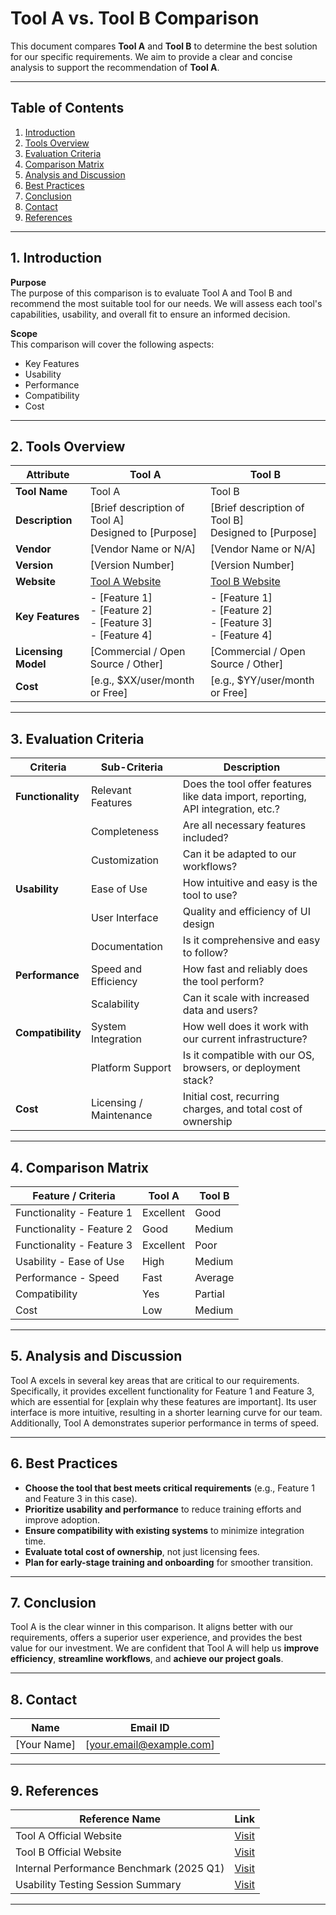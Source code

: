 # Tool A vs. Tool B Comparison

This document compares **Tool A** and **Tool B** to determine the best solution for our specific requirements. We aim to provide a clear and concise analysis to support the recommendation of **Tool A**.

---

## Table of Contents

1. [Introduction](#1-introduction)  
2. [Tools Overview](#2-tools-overview)  
3. [Evaluation Criteria](#3-evaluation-criteria)  
4. [Comparison Matrix](#4-comparison-matrix)  
5. [Analysis and Discussion](#5-analysis-and-discussion)  
6. [Best Practices](#6-best-practices)  
7. [Conclusion](#7-conclusion)  
8. [Contact](#8-contact)  
9. [References](#9-references)

---

## 1. Introduction

**Purpose**  
The purpose of this comparison is to evaluate Tool A and Tool B and recommend the most suitable tool for our needs. We will assess each tool's capabilities, usability, and overall fit to ensure an informed decision.

**Scope**  
This comparison will cover the following aspects:
- Key Features
- Usability
- Performance
- Compatibility
- Cost

---

## 2. Tools Overview

| Attribute           | Tool A                                                   | Tool B                                                   |
|--------------------|-----------------------------------------------------------|-----------------------------------------------------------|
| **Tool Name**       | Tool A                                                   | Tool B                                                   |
| **Description**     | [Brief description of Tool A] <br> Designed to [Purpose] | [Brief description of Tool B] <br> Designed to [Purpose] |
| **Vendor**          | [Vendor Name or N/A]                                     | [Vendor Name or N/A]                                     |
| **Version**         | [Version Number]                                         | [Version Number]                                         |
| **Website**         | [Tool A Website](#)                                      | [Tool B Website](#)                                      |
| **Key Features**    | - [Feature 1] <br> - [Feature 2] <br> - [Feature 3] <br> - [Feature 4] | - [Feature 1] <br> - [Feature 2] <br> - [Feature 3] <br> - [Feature 4] |
| **Licensing Model** | [Commercial / Open Source / Other]                       | [Commercial / Open Source / Other]                       |
| **Cost**            | [e.g., $XX/user/month or Free]                           | [e.g., $YY/user/month or Free]                           |

---

## 3. Evaluation Criteria

| Criteria        | Sub-Criteria                                                                 | Description                                                                                 |
|-----------------|------------------------------------------------------------------------------|---------------------------------------------------------------------------------------------|
| **Functionality** | Relevant Features                                                           | Does the tool offer features like data import, reporting, API integration, etc.?           |
|                 | Completeness                                                                 | Are all necessary features included?                                                        |
|                 | Customization                                                                | Can it be adapted to our workflows?                                                         |
| **Usability**    | Ease of Use                                                                  | How intuitive and easy is the tool to use?                                                  |
|                 | User Interface                                                               | Quality and efficiency of UI design                                                         |
|                 | Documentation                                                                | Is it comprehensive and easy to follow?                                                     |
| **Performance**  | Speed and Efficiency                                                         | How fast and reliably does the tool perform?                                                |
|                 | Scalability                                                                  | Can it scale with increased data and users?                                                 |
| **Compatibility**| System Integration                                                           | How well does it work with our current infrastructure?                                      |
|                 | Platform Support                                                             | Is it compatible with our OS, browsers, or deployment stack?                               |
| **Cost**         | Licensing / Maintenance                                                      | Initial cost, recurring charges, and total cost of ownership                               |

---

## 4. Comparison Matrix

| Feature / Criteria         | Tool A   | Tool B   |
|----------------------------|----------|----------|
| Functionality - Feature 1  | Excellent| Good     |
| Functionality - Feature 2  | Good     | Medium   |
| Functionality - Feature 3  | Excellent| Poor     |
| Usability - Ease of Use    | High     | Medium   |
| Performance - Speed        | Fast     | Average  |
| Compatibility              | Yes      | Partial  |
| Cost                       | Low      | Medium   |

---

## 5. Analysis and Discussion

Tool A excels in several key areas that are critical to our requirements. Specifically, it provides excellent functionality for Feature 1 and Feature 3, which are essential for [explain why these features are important]. Its user interface is more intuitive, resulting in a shorter learning curve for our team. Additionally, Tool A demonstrates superior performance in terms of speed.

---

## 6. Best Practices

- **Choose the tool that best meets critical requirements** (e.g., Feature 1 and Feature 3 in this case).
- **Prioritize usability and performance** to reduce training efforts and improve adoption.
- **Ensure compatibility with existing systems** to minimize integration time.
- **Evaluate total cost of ownership**, not just licensing fees.
- **Plan for early-stage training and onboarding** for smoother transition.

---

## 7. Conclusion

Tool A is the clear winner in this comparison. It aligns better with our requirements, offers a superior user experience, and provides the best value for our investment. We are confident that Tool A will help us **improve efficiency**, **streamline workflows**, and **achieve our project goals**.

---

## 8. Contact

| Name           | Email ID                 |
|----------------|--------------------------|
| [Your Name]    | [your.email@example.com] |

---

## 9. References

| Reference Name                          | Link                         |
|----------------------------------------|------------------------------|
| Tool A Official Website                | [Visit](#)                    |
| Tool B Official Website                | [Visit](#)                    |
| Internal Performance Benchmark (2025 Q1)| [Visit](#)                   |
| Usability Testing Session Summary      | [Visit](#)                    |

---
